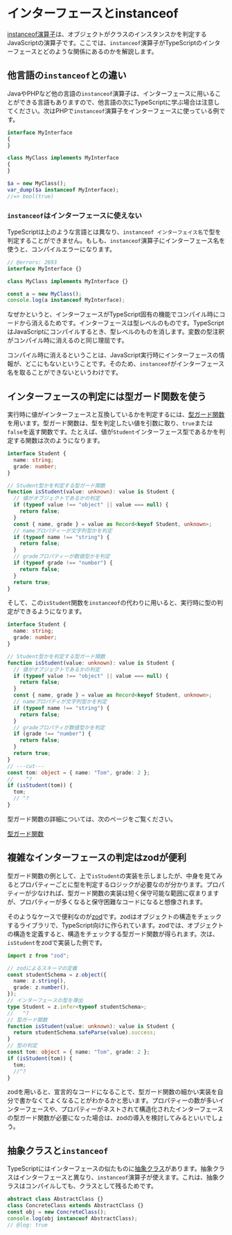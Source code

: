 # インターフェースとinstanceof

[instanceof演算子](../class/instanceof-operator.md)は、オブジェクトがクラスのインスタンスかを判定するJavaScriptの演算子です。ここでは、`instanceof`演算子がTypeScriptのインターフェースとどのような関係にあるのかを解説します。

## 他言語の`instanceof`との違い

JavaやPHPなど他の言語の`instanceof`演算子は、インターフェースに用いることができる言語もありますので、他言語の次にTypeScriptに学ぶ場合は注意してください。次はPHPで`instanceof`演算子をインターフェースに使っている例です。

```php title="PHPのinstanceof演算子の例"
interface MyInterface
{
}

class MyClass implements MyInterface
{
}

$a = new MyClass();
var_dump($a instanceof MyInterface);
//=> bool(true)
```

### `instanceof`はインターフェースに使えない

TypeScriptは上のような言語とは異なり、`instanceof インターフェイス名`で型を判定することができません。もしも、`instanceof`演算子にインターフェース名を使うと、コンパイルエラーになります。

```ts twoslash title="TypeScriptでinstanceof演算子を使うとコンパイルエラーになる例"
// @errors: 2693
interface MyInterface {}

class MyClass implements MyInterface {}

const a = new MyClass();
console.log(a instanceof MyInterface);
```

なぜかというと、インターフェースがTypeScript固有の機能でコンパイル時にコードから消えるためです。インターフェースは型レベルのものです。TypeScriptはJavaScriptにコンパイルするとき、型レベルのものを消します。変数の型注釈がコンパイル時に消えるのと同じ理屈です。

コンパイル時に消えるということは、JavaScript実行時にインターフェースの情報が、どこにもないということです。そのため、`instanceof`がインターフェース名を取ることができないというわけです。

## インターフェースの判定には型ガード関数を使う

実行時に値がインターフェースと互換しているかを判定するには、[型ガード関数](../../functions/type-guard-functions.md)を用います。型ガード関数は、型を判定したい値を引数に取り、`true`または`false`を返す関数です。たとえば、値が`Student`インターフェース型であるかを判定する関数は次のようになります。

```ts twoslash
interface Student {
  name: string;
  grade: number;
}

// Student型かを判定する型ガード関数
function isStudent(value: unknown): value is Student {
  // 値がオブジェクトであるかの判定
  if (typeof value !== "object" || value === null) {
    return false;
  }
  const { name, grade } = value as Record<keyof Student, unknown>;
  // nameプロパティーが文字列型かを判定
  if (typeof name !== "string") {
    return false;
  }
  // gradeプロパティーが数値型かを判定
  if (typeof grade !== "number") {
    return false;
  }
  return true;
}
```

そして、この`isStudent`関数を`instanceof`の代わりに用いると、実行時に型の判定ができるようになります。

```ts twoslash
interface Student {
  name: string;
  grade: number;
}

// Student型かを判定する型ガード関数
function isStudent(value: unknown): value is Student {
  // 値がオブジェクトであるかの判定
  if (typeof value !== "object" || value === null) {
    return false;
  }
  const { name, grade } = value as Record<keyof Student, unknown>;
  // nameプロパティが文字列型かを判定
  if (typeof name !== "string") {
    return false;
  }
  // gradeプロパティが数値型かを判定
  if (grade !== "number") {
    return false;
  }
  return true;
}
// ---cut---
const tom: object = { name: "Tom", grade: 2 };
//    ^?
if (isStudent(tom)) {
  tom;
  // ^?
}
```

型ガード関数の詳細については、次のページをご覧ください。

[型ガード関数](../../functions/type-guard-functions.md)

## 複雑なインターフェースの判定はzodが便利

型ガード関数の例として、上で`isStudent`の実装を示しましたが、中身を見てみるとプロパティーごとに型を判定するロジックが必要なのが分かります。プロパティーが少なければ、型ガード関数の実装は短く保守可能な範囲に収まりますが、プロパティーが多くなると保守困難なコードになると想像されます。

そのようなケースで便利なのが[zod](https://zod.dev/)です。zodはオブジェクトの構造をチェックするライブラリで、TypeScript向けに作られています。zodでは、オブジェクトの構造を定義すると、構造をチェックする型ガード関数が得られます。次は、`isStudent`をzodで実装した例です。

```ts twoslash
import z from "zod";

// zodによるスキーマの定義
const studentSchema = z.object({
  name: z.string(),
  grade: z.number(),
});
// インターフェースの型を導出
type Student = z.infer<typeof studentSchema>;
//   ^?
// 型ガード関数
function isStudent(value: unknown): value is Student {
  return studentSchema.safeParse(value).success;
}
// 型の判定
const tom: object = { name: "Tom", grade: 2 };
if (isStudent(tom)) {
  tom;
  //^?
}
```

zodを用いると、宣言的なコードになることで、型ガード関数の細かい実装を自分で書かなくてよくなることがわかるかと思います。プロパティーの数が多いインターフェースや、プロパティーがネストされて構造化されたインターフェースの型ガード関数が必要になった場合は、zodの導入を検討してみるといいでしょう。

## 抽象クラスと`instanceof`

TypeScriptにはインターフェースの似たものに[抽象クラス](./../class/abstract-class.md)があります。抽象クラスはインターフェースと異なり、`instanceof`演算子が使えます。これは、抽象クラスはコンパイルしても、クラスとして残るためです。

```ts twoslash
abstract class AbstractClass {}
class ConcreteClass extends AbstractClass {}
const obj = new ConcreteClass();
console.log(obj instanceof AbstractClass);
// @log: true
```
